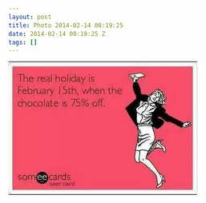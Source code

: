 ```yaml
---
layout: post
title: Photo 2014-02-14 00:19:25
date: 2014-02-14 00:19:25 Z
tags: []
---
```

![](/media/2014/02/76577463358.jpg)
